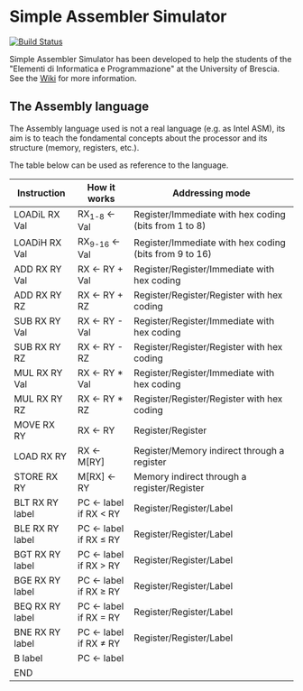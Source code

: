 # Simple Assembler Simulator
[![Build Status](https://travis-ci.org/alessandro-bugatti/simple_assembler_simulator.svg?branch=master)](https://travis-ci.org/alessandro-bugatti/simple_assembler_simulator)

Simple Assembler Simulator has been developed to help the students of the "Elementi di Informatica e Programmazione" at the University of Brescia. See the [Wiki](https://github.com/alessandro-bugatti/simple_assembler_simulator/wiki) for more information.

## The Assembly language

The Assembly language used is not a real language (e.g. as Intel ASM), its aim is to teach the fondamental concepts about the processor and its structure (memory, registers, etc.).

The table below can be used as reference to the language.

Instruction|How it works|Addressing mode
---|---|---|
LOADiL RX Val|RX<sub>1-8</sub> &#8592; Val|Register/Immediate with hex coding (bits from 1 to 8)
LOADiH RX Val|RX<sub>9-16</sub> &#8592; Val|Register/Immediate with hex coding (bits from 9 to 16)
ADD RX RY Val|RX &#8592; RY + Val|Register/Register/Immediate with hex coding
ADD RX RY RZ|RX &#8592; RY + RZ|Register/Register/Register with hex coding
SUB RX RY Val|RX &#8592; RY - Val|Register/Register/Immediate with hex coding
SUB RX RY RZ|RX &#8592; RY - RZ|Register/Register/Register with hex coding
MUL RX RY Val|RX &#8592; RY * Val|Register/Register/Immediate with hex coding
MUL RX RY RZ|RX &#8592; RY * RZ|Register/Register/Register with hex coding
MOVE RX RY|RX &#8592; RY|Register/Register
LOAD RX RY|RX &#8592; M[RY]|Register/Memory indirect through a register
STORE RX RY|M[RX] &#8592; RY|Memory indirect through a register/Register
BLT RX RY label|PC &#8592; label if RX < RY|Register/Register/Label
BLE RX RY label|PC &#8592; label if RX &le; RY|Register/Register/Label
BGT RX RY label|PC &#8592; label if RX > RY|Register/Register/Label
BGE RX RY label|PC &#8592; label if RX &ge; RY|Register/Register/Label
BEQ RX RY label|PC &#8592; label if RX = RY|Register/Register/Label
BNE RX RY label|PC &#8592; label if RX &ne; RY|Register/Register/Label
B label|PC &#8592; label |
END||

